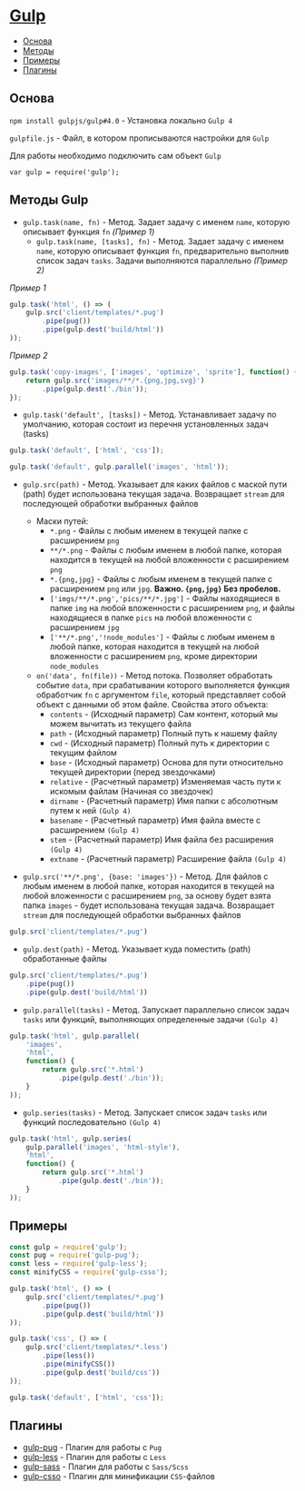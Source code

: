 # [Gulp](https://gulpjs.com/)

* [Основа]()
* [Методы]()
* [Примеры]()
* [Плагины]()

## Основа

`npm install gulpjs/gulp#4.0` - Установка локально `Gulp 4`

`gulpfile.js` - Файл, в котором прописываются настройки для `Gulp`

Для работы необходимо подключить сам объект `Gulp`

`var gulp = require('gulp');`

## Методы Gulp

* `gulp.task(name, fn)` - Метод. Задает задачу с именем `name`, которую описывает функция `fn` *(Пример 1)*
  * `gulp.task(name, [tasks], fn)` - Метод. Задает задачу с именем `name`, которую описывает функция `fn`, предварительно выполнив список задач `tasks`. Задачи выполняются параллельно *(Пример 2)*

*Пример 1*

```javascript
gulp.task('html', () => (
    gulp.src('client/templates/*.pug')
        .pipe(pug())
        .pipe(gulp.dest('build/html'))
));
```

*Пример 2*

```javascript
gulp.task('copy-images', ['images', 'optimize', 'sprite'], function() {
    return gulp.src('images/**/*.{png,jpg,svg}')
        .pipe(gulp.dest('./bin'));
});
```

* `gulp.task('default', [tasks])` - Метод. Устанавливает задачу по умолчанию, которая состоит из перечня установленных задач (tasks)

```javascript
gulp.task('default', ['html', 'css']);
```

```javascript
gulp.task('default', gulp.parallel('images', 'html'));
```

* `gulp.src(path)` - Метод. Указывает для каких файлов с маской пути (path) будет использована текущая задача. Возвращает `stream` для последующей обработки выбранных файлов
  * Маски путей:
    * `*.png` - Файлы с любым именем в текущей папке с расширением `png`
    * `**/*.png` - Файлы с любым именем в любой папке, которая находится в текущей на любой вложенности с расширением `png`
    * `*.{png,jpg}` - Файлы с любым именем в текущей папке с расширением `png` или `jpg`. **Важно. `{png,jpg}` Без пробелов.**
    * `['imgs/**/*.png','pics/**/*.jpg']` - Файлы находящиеся в папке `img` на любой вложенности с расширением `png`, и файлы находящиеся в папке `pics` на любой вложенности с расширением `jpg`
    * `['**/*.png','!node_modules']` - Файлы с любым именем в любой папке, которая находится в текущей на любой вложенности с расширением `png`, кроме директории `node_modules`
  * `on('data', fn(file))` - Метод потока. Позволяет обработать событие `data`, при срабатывании которого выполняется функция обработчик `fn` с аргументом `file`, который представляет собой объект с данными об этом файле. Свойства этого объекта:
    * `contents` - (Исходный параметр) Сам контент, который мы можем вычитать из текущего файла
    * `path` - (Исходный параметр) Полный путь к нашему файлу
    * `cwd` - (Исходный параметр) Полный путь к директории с текущим файлом
    * `base` - (Исходный параметр) Основа для пути относительно текущей директории (перед звездочками)
    * `relative` - (Расчетный параметр) Изменяемая часть пути к искомым файлам (Начиная со звездочек)
    * `dirname` - (Расчетный параметр) Имя папки с абсолютным путем к ней `(Gulp 4)`
    * `basename` - (Расчетный параметр) Имя файла вместе с расширением `(Gulp 4)`
    * `stem` - (Расчетный параметр) Имя файла без расширения `(Gulp 4)`
    * `extname` - (Расчетный параметр) Расширение файла `(Gulp 4)`

* `gulp.src('**/*.png', {base: 'images'})` - Метод. Для файлов с любым именем в любой папке, которая находится в текущей на любой вложенности с расширением `png`, за основу будет взята папка `images` - будет использована текущая задача. Возвращает `stream` для последующей обработки выбранных файлов

```javascript
gulp.src('client/templates/*.pug')
```


* `gulp.dest(path)` - Метод. Указывает куда поместить (path) обработанные файлы

```javascript
gulp.src('client/templates/*.pug')
    .pipe(pug())
    .pipe(gulp.dest('build/html'))
```

* `gulp.parallel(tasks)` - Метод. Запускает параллельно список задач `tasks` или функций, выполняющих определенные задачи `(Gulp 4)`

```javascript
gulp.task('html', gulp.parallel(
    'images',
    'html',
    function() {
        return gulp.src('*.html')
            .pipe(gulp.dest('./bin'));
    }
));
```

* `gulp.series(tasks)` - Метод. Запускает список задач `tasks`  или функций последовательно `(Gulp 4)`

```javascript
gulp.task('html', gulp.series(
    gulp.parallel('images', 'html-style'),
    'html',
    function() {
        return gulp.src('*.html')
            .pipe(gulp.dest('./bin'));
    }
));
```

## Примеры

```javascript
const gulp = require('gulp');
const pug = require('gulp-pug');
const less = require('gulp-less');
const minifyCSS = require('gulp-csso');

gulp.task('html', () => (
    gulp.src('client/templates/*.pug')
        .pipe(pug())
        .pipe(gulp.dest('build/html'))
));

gulp.task('css', () => (
    gulp.src('client/templates/*.less')
        .pipe(less())
        .pipe(minifyCSS())
        .pipe(gulp.dest('build/css'))
));

gulp.task('default', ['html', 'css']);
```

## Плагины

* [gulp-pug](https://www.npmjs.com/package/gulp-pug) - Плагин для работы с `Pug`
* [gulp-less](https://www.npmjs.com/package/gulp-less) - Плагин для работы с `Less`
* [gulp-sass](https://www.npmjs.com/package/gulp-scss) - Плагин для работы с `Sass/Scss`
* [gulp-csso](https://www.npmjs.com/package/gulp-csso) - Плагин для минификации `CSS`-файлов